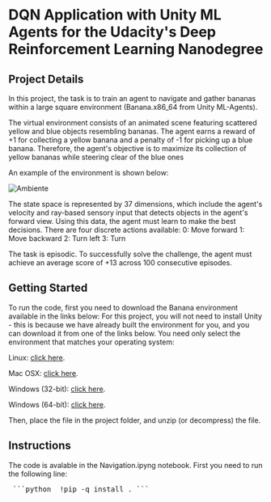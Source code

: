 # DQN Application with Unity ML Agents for the Udacity's Deep Reinforcement Learning Nanodegree
## Project Details
In this project, the task is to train an agent to navigate and gather bananas within a large square environment (Banana.x86_64 from Unity ML-Agents).

The virtual environment consists of an animated scene featuring scattered yellow and blue objects resembling bananas. The agent earns a reward of +1 for collecting a yellow banana and a penalty of -1 for picking up a blue banana. Therefore, the agent's objective is to maximize its collection of yellow bananas while steering clear of the blue ones

An example of the environment is shown below:

![Ambiente](https://video.udacity-data.com/topher/2018/June/5b1ab4b0_banana/banana.gif)

The state space is represented by 37 dimensions, which include the agent's velocity and ray-based sensory input that detects objects in the agent's forward view. Using this data, the agent must learn to make the best decisions. There are four discrete actions available:
0: Move forward
1: Move backward
2: Turn left
3: Turn 

The task is episodic. To successfully solve the challenge, the agent must achieve an average score of +13 across 100 consecutive episodes.

## Getting Started
To run the code, first you need to download the Banana environment available in the links below:
For this project, you will not need to install Unity - this is because we have already built the environment for you, and you can download it from one of the links below. You need only select the environment that matches your operating system:

Linux: [click here](https://s3-us-west-1.amazonaws.com/udacity-drlnd/P1/Banana/Banana_Linux.zip).

Mac OSX: [click here](https://s3-us-west-1.amazonaws.com/udacity-drlnd/P1/Banana/Banana.app.zip).

Windows (32-bit): [click here](https://s3-us-west-1.amazonaws.com/udacity-drlnd/P1/Banana/Banana_Windows_x86.zip).

Windows (64-bit): [click here](https://s3-us-west-1.amazonaws.com/udacity-drlnd/P1/Banana/Banana_Windows_x86_64.zip).

Then, place the file in the project folder, and unzip (or decompress) the file.



## Instructions
The code is avalable in the Navigation.ipyng notebook. First you need to run the following line:

<pre> ```python  !pip -q install . ``` </pre

